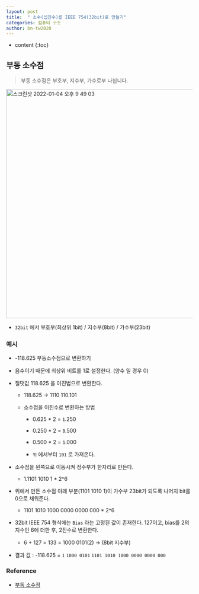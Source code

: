```yaml
---
layout: post
title:  " 소수(십진수)를 IEEE 754(32bit)로 만들기"
categories: 컴퓨터 구조
author: bn-tw2020
---
```

* content
{:toc}

## 부동 소수점

> 부동 소수점은 부호부, 지수부, 가수로부 나뉩니다.

<img width="618" alt="스크린샷 2022-01-04 오후 9 49 03" src="https://user-images.githubusercontent.com/66770613/148061523-99909fae-f03e-4595-ae63-c3ad9f269c1d.png">






* `32bit` 에서 부호부(최상위 1bit) / 지수부(8bit) / 가수부(23bit)


### 예시

* -118.625 부동소수점으로 변환하기

* 음수이기 때문에 최상위 비트를 1로 설정한다. (양수 일 경우 0)

* 절댓값 118.625 을 이진법으로 변환한다.

  * 118.625 -> 1110 110.101

  * 소수점을 이진수로 변환하는 방법

    * 0.625 * 2 = `1`.250

    * 0.250 * 2 = `0`.500

    * 0.500 * 2 = `1`.000

    * `위` 에서부터 `101` 로 가져온다.

* 소수점을 왼쪽으로 이동시켜 정수부가 한자리로 만든다.

  * 1.1101 1010 1 * 2^6


* 위에서 만든 소수점 아래 부분(1101 1010 1)이 가수부 23bit가 되도록 나머지 bit를 0으로 채워준다.

  * 1101 1010 1000 0000 0000 000 * 2^6


* 32bit IEEE 754 형식에는 `Bias` 라는 고정된 값이 존재한다. 127이고, bias를 2의 지수인 6에 더한 후, 2진수로 변환한다.

  * 6 + 127 = 133 = 1000 0101(2) -> (8bit 지수부)


* 결과 값 : -118.625 = `1` `1000 0101` `1101 1010 1000 0000 0000 000` 

### Reference

* [부동 소수점](https://ko.wikipedia.org/wiki/%EB%B6%80%EB%8F%99%EC%86%8C%EC%88%98%EC%A0%90)
     
